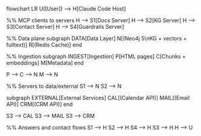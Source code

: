 flowchart LR
  U([User]) --> H[Claude Code Host]

  %% MCP clients to servers
  H --> S1[Docs Server]
  H --> S2[KG Server]
  H --> S3[Contact Server]
  H --> S4[Guardrails Server]

  %% Data plane
  subgraph DATA[Data Layer]
    N[(Neo4j 5\nKG + vectors + fulltext)]
    R[(Redis Cache)]
  end

  %% Ingestion
  subgraph INGEST[Ingestion]
    P[HTML pages]
    C[Chunks + embeddings]
    M[Metadata]
  end

  P --> C --> N
  M --> N

  %% Servers to data/external
  S1 --> N
  S2 --> N

  subgraph EXTERNAL[External Services]
    CAL[(Calendar API)]
    MAIL[(Email API)]
    CRM[(CRM API)]
  end

  S3 --> CAL
  S3 --> MAIL
  S3 --> CRM

  %% Answers and contact flows
  S1 --> H
  S2 --> H
  S4 --> H
  S3 --> H
  H --> U

